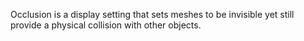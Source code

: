 Occlusion is a display setting that sets meshes to be invisible yet still provide a physical collision with other objects.